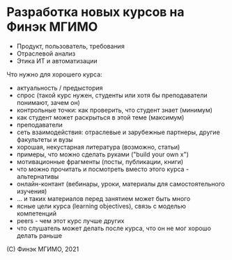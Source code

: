 # Разработка новых курсов на Финэк МГИМО

- Продукт, пользователь, требования
- Отраслевой анализ
- Этика ИТ и автоматизации 

Что нужно для хорошего курса:

- актуальность / предыстория
- спрос (такой курс нужен, студенты или хотя бы преподаватели понимают, зачем он)
- контрольные точки: как проверить, что студент знает (минимум) 
- как студент может раскрыться в этой теме (максимум)
- преподаватели
- сеть взаимодействия: отраслевые и зарубежные партнеры, другие факультеты и вузы 
- хорошая, некустарная литература (возможно, статьи)
- примеры, что можно сделать руками ("build your own x")
- мотивационные фрагменты (посты, публикации, книги)
- что можно прочитать и посмотреть вместо этого курса - альтернативы
- онлайн-контант (вебинары, уроки, материалы для самостоятельного изучения)
- ... и таких материалов перед занятием может быть много
- ясные цели курса (learning objectives), связь с моделью компетенций
- peers - чем этот курс лучше других
- что слушатель может делать после курса, что он не мог хорошо делать раньше

(С) Финэк МГИМО, 2021

